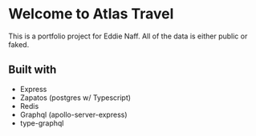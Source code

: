 # Welcome to Atlas Travel

This is a portfolio project for Eddie Naff. All of the data is either public or faked.

## Built with

- Express
- Zapatos (postgres w/ Typescript)
- Redis
- Graphql (apollo-server-express)
- type-graphql
